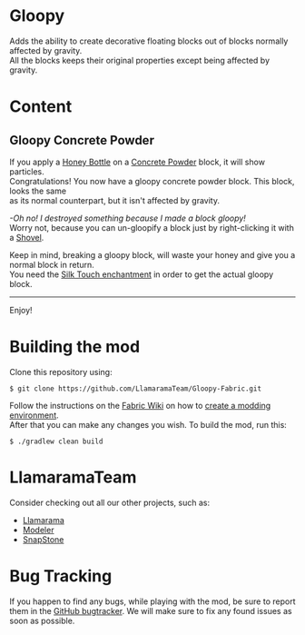 # Gloopy
Adds the ability to create decorative floating blocks out of blocks normally affected by gravity.  
All the blocks keeps their original properties except being affected by gravity.

# Content

## Gloopy Concrete Powder
If you apply a [Honey Bottle](https://minecraft.fandom.com/wiki/Honey_Bottle) on a [Concrete Powder](https://minecraft.fandom.com/wiki/Concrete_Powder) block, it will show particles.  
Congratulations! You now have a gloopy concrete powder block. This block, looks the same  
as its normal counterpart, but it isn't affected by gravity.

*-Oh no! I destroyed something because I made a block gloopy!*  
Worry not, because you can un-gloopify a block just by right-clicking it with a [Shovel](https://minecraft.fandom.com/wiki/Shovel).

Keep in mind, breaking a gloopy block, will waste your honey and give you a normal block in return.  
You need the [Silk Touch enchantment](https://minecraft.fandom.com/wiki/Silk_Touch) in order to get the actual gloopy block.

---
Enjoy!

# Building the mod
Clone this repository using:
```shell
$ git clone https://github.com/LlamaramaTeam/Gloopy-Fabric.git
```

Follow the instructions on the [Fabric Wiki](https://fabricmc.net/wiki) on how to [create a modding environment](https://fabricmc.net/wiki/tutorial:setup).  
After that you can make any changes you wish. To build the mod, run this:

```shell
$ ./gradlew clean build
```

# LlamaramaTeam
Consider checking out all our other projects, such as:
- [Llamarama](https://www.curseforge.com/minecraft/mc-mods/llamarama)
- [Modeler](https://www.curseforge.com/minecraft/mc-mods/modeler)
- [SnapStone](https://www.curseforge.com/minecraft/mc-mods/snapstone)

# Bug Tracking
If you happen to find any bugs, while playing with the mod, be sure to report them in the [GitHub bugtracker](https://github.com/LlamaramaTeam/Gloopy-Fabric/issues).
We will make sure to fix any found issues as soon as possible.